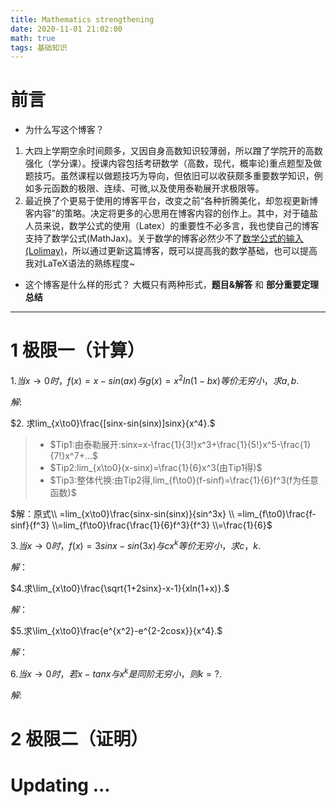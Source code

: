 ```yaml
---
title: Mathematics strengthening
date: 2020-11-01 21:02:00
math: true
tags: 基础知识
---
```


# 前言
- 为什么写这个博客？
1. 大四上学期空余时间颇多，又因自身高数知识较薄弱，所以蹭了学院开的高数强化（学分课）。授课内容包括考研数学（高数，现代，概率论)重点题型及做题技巧。虽然课程以做题技巧为导向，但依旧可以收获颇多重要数学知识，例如多元函数的极限、连续、可微,以及使用泰勒展开求极限等。
2. 最近换了个更易于使用的博客平台，改变之前“各种折腾美化，却忽视更新博客内容”的策略。决定将更多的心思用在博客内容的创作上。其中，对于磕盐人员来说，数学公式的使用（Latex）的重要性不必多言，我也使自己的博客支持了数学公式(MathJax)。关于数学的博客必然少不了[数学公式的输入(Lolimay)](https://www.lolimay.cn/2019/01/22/katex%E8%AF%AD%E6%B3%95%E6%B5%8B%E8%AF%95/)，所以通过更新这篇博客，既可以提高我的数学基础，也可以提高我对LaTeX语法的熟练程度~
- 这个博客是什么样的形式？
大概只有两种形式，**题目&解答** 和 **部分重要定理总结**

---
# 1 极限一（计算）

$1. 当x\to0时，f(x)=x-sin(ax)与g(x)=x^2ln(1-bx)等价无穷小，求a,b.$

$解:$

$2. 求lim_{x\to0}\frac{[sinx-sin(sinx)]sinx}{x^4}.$

> -  $Tip1:由泰勒展开:sinx=x-\frac{1}{3!}x^3+\frac{1}{5!}x^5-\frac{1}{7!}x^7+...$
>-  $Tip2:lim_{x\to0}(x-sinx)=\frac{1}{6}x^3(由Tip1得)$
>-  $Tip3:整体代换:由Tip2得,lim_{f\to0}(f-sinf)=\frac{1}{6}f^3(f为任意函数)$

$解：原式\\
=lim_{x\to0}\frac{sinx-sin(sinx)}{sin^3x} \\ =lim_{f\to0}\frac{f-sinf}{f^3} \\=lim_{f\to0}\frac{\frac{1}{6}f^3}{f^3} \\=\frac{1}{6}$

$3.当x\to0时，f(x)=3sinx-sin(3x)与cx^k等价无穷小，求c，k.$

$解：$

$4.求\lim_{x\to0}\frac{\sqrt{1+2sinx}-x-1}{xln(1+x)}.$

$解：$

$5.求\lim_{x\to0}\frac{e^{x^2}-e^{2-2cosx}}{x^4}.$

$解：$

$6.当x\to0时，若x-tanx与x^k是同阶无穷小，则k=?.$

$解:$

# 2 极限二（证明）

# Updating ...